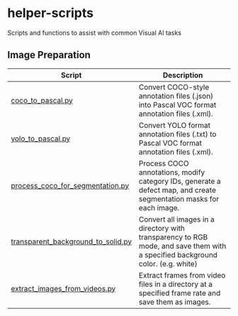 # helper-scripts
Scripts and functions to assist with common Visual AI tasks


## Image Preparation

| Script | Description |
|-----------------|-----------------|
| [coco_to_pascal.py](https://github.com/landing-ai/helper-scripts/blob/main/Image_preparation/coco_to_pascal.py)   |Convert COCO-style annotation files (.json) into Pascal VOC format annotation files (.xml).|
| [yolo_to_pascal.py](https://github.com/landing-ai/helper-scripts/blob/main/Image_preparation/yolo_to_pascal.py)    | Convert YOLO format annotation files (.txt) to Pascal VOC format annotation files (.xml).|
| [process_coco_for_segmentation.py](https://github.com/landing-ai/helper-scripts/blob/main/Image_preparation/process_coco_for_segmentation.py)    | Process COCO annotations, modify category IDs, generate a defect map, and create segmentation masks for each image. |
| [transparent_background_to_solid.py](https://github.com/landing-ai/helper-scripts/blob/main/Image_preparation/transparent_background_to_solid.py)    | Convert all images in a directory with transparency to RGB mode, and save them with a specified background color. (e.g. white)|
| [extract_images_from_videos.py](https://github.com/landing-ai/helper-scripts/blob/main/Image_preparation/extract_images_from_videos.py)    | Extract frames from video files in a directory at a specified frame rate and save them as images.|

